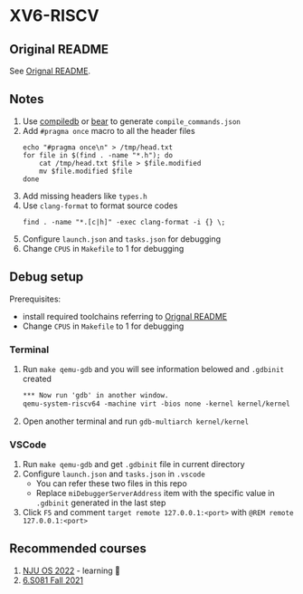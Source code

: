 # XV6-RISCV

## Original README
See [Orignal README](https://github.com/Aneureka/xv6-riscv/blob/riscv/README).

## Notes
1. Use [compiledb](https://github.com/nickdiego/compiledb) or [bear](https://github.com/rizsotto/Bear/) to generate `compile_commands.json`
2. Add `#pragma once` macro to all the header files
    ```shell
    echo "#pragma once\n" > /tmp/head.txt
    for file in $(find . -name "*.h"); do
        cat /tmp/head.txt $file > $file.modified
        mv $file.modified $file
    done
    ```
3. Add missing headers like `types.h`
4. Use `clang-format` to format source codes
    ```shell
    find . -name "*.[c|h]" -exec clang-format -i {} \;
    ```
5. Configure `launch.json` and `tasks.json` for debugging
6. Change `CPUS` in `Makefile` to 1 for debugging

## Debug setup
Prerequisites:
- install required toolchains referring to  [Orignal README](https://github.com/Aneureka/xv6-riscv/blob/riscv/README)
- Change `CPUS` in `Makefile` to 1 for debugging

### Terminal
1. Run `make qemu-gdb` and you will see information belowed and `.gdbinit` created
    ```txt
    *** Now run 'gdb' in another window.
    qemu-system-riscv64 -machine virt -bios none -kernel kernel/kernel -m 128M -smp 3 -nographic -drive file=fs.img,if=none,format=raw,id=x0 -device virtio-blk-device,drive=x0,bus=virtio-mmio-bus.0 -S -gdb tcp::25000
    ```
2. Open another terminal and run `gdb-multiarch kernel/kernel`

### VSCode
1. Run `make qemu-gdb` and get `.gdbinit` file in current directory
2. Configure `launch.json` and `tasks.json` in `.vscode`
    - You can refer these two files in this repo
    - Replace `miDebuggerServerAddress` item with the specific value in `.gdbinit` generated in the last step
3. Click `F5` and comment `target remote 127.0.0.1:<port>` with `@REM remote 127.0.0.1:<port>`

## Recommended courses
1. [NJU OS 2022](https://jyywiki.cn/OS/2022/) - learning 🥳
2. [6.S081 Fall 2021](https://pdos.csail.mit.edu/6.828/2021/)
